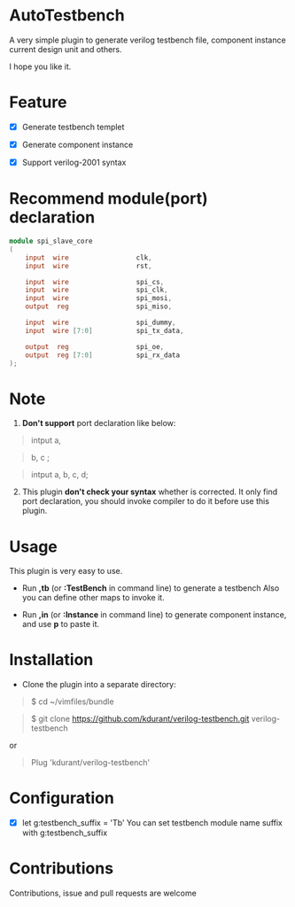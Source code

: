# AutoTestbench
A very simple plugin to generate verilog testbench file, component instance current design unit and others.

I hope you like it.

# Feature
- [x] Generate testbench templet

- [x] Generate component instance

- [x] Support verilog-2001 syntax

# Recommend module(port) declaration
```verilog
module spi_slave_core
(
    input  wire                 clk,
    input  wire                 rst,

    input  wire                 spi_cs,
    input  wire                 spi_clk,
    input  wire                 spi_mosi,
    output  reg                 spi_miso,

    input  wire                 spi_dummy,
    input  wire [7:0]           spi_tx_data,

    output  reg                 spi_oe,
    output  reg [7:0]           spi_rx_data
);
```

# Note
1. **Don't support** port declaration like below:
> intput      a,

> b, c ;

> intput      a, b, c, d;

2. This plugin **don't check your syntax** whether is corrected. It only find port declaration, you should invoke compiler to do it before use this plugin.

# Usage
This plugin is very easy to use.
* Run **,tb** (or **:TestBench** in command line) to generate a testbench
Also you can define other maps to invoke it.

* Run **,in** (or **:Instance** in command line) to generate component instance, and use **p** to paste it.

# Installation
* Clone the plugin into a separate directory:

> $ cd ~/vimfiles/bundle

> $ git clone https://github.com/kdurant/verilog-testbench.git  verilog-testbench

or 

> Plug 'kdurant/verilog-testbench'

# Configuration
- [x] let g:testbench_suffix = 'Tb'
You can set testbench module name suffix with g:testbench_suffix

# Contributions
Contributions, issue and pull requests are welcome
